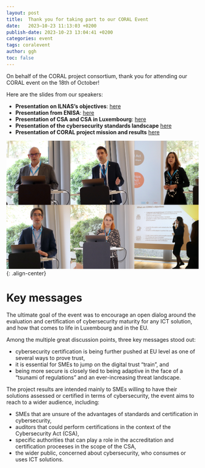 ```yaml
---
layout: post
title:  Thank you for taking part to our CORAL Event
date:   2023–10-23 11:13:03 +0200
publish-date: 2023-10-23 13:04:41 +0200
categories: event
tags: coralevent
author: ggh
toc: false
---
```


On behalf of the CORAL project consortium, thank you for attending our CORAL event on the 18th of October!

Here are the slides from our speakers:
* **Presentation on ILNAS’s objectives**: [here](/assets/docs/1%20-%20CORAL-2023-presentation_JPH.pdf)
* **Presentation from ENISA**: [here](/assets/docs2%20-%20CORAL%20-EU%20CCF-ENISA-RenateVerheijen.pdf)
* **Presentation of CSA and CSA in Luxembourg**: [here](/assets/docs/3%20-%20CORAL%20event%2018102023_CSA%20et%20ILNAS_JLA.pdf)
* **Presentation of the cybersecurity standards landscape** [here](/assets/docs/4%20-%20CORAL%20event%20-%20Cybersecurity%20Standards%20-%20NVI.pdf)
* **Presentation of CORAL project mission and results** [here](/assets/docs/5%20-%20CORAL%20project%20results%20-%20GGH%20and%20NVI.pdf)


![center-aligned-image](/assets/images/speakers_coral.jpg){: .align-center}


# Key messages 
   
The ultimate goal of the event was to encourage an open dialog around the evaluation and certification of cybersecurity maturity for any ICT solution, and how that comes to life in Luxembourg and in the EU.

Among the multiple great discussion points, three key messages stood out: 
* cybersecurity certification is being further pushed at EU level as one of several ways to prove trust,
* it is essential for SMEs to jump on the digital trust “train”, and 
* being more secure is closely tied to being adaptive in the face of a “tsunami of regulations” and an ever-increasing threat landscape.


The project results are intended mainly to SMEs willing to have their solutions assessed or certified in terms of cybersecurity, the event aims to reach to a wider audience, including: 

* SMEs that are unsure of the advantages of standards and certification in cybersecurity,
* auditors that could perform certifications in the context of the Cybersecurity Act (CSA),
* specific authorities that can play a role in the accreditation and certification proceeses in the scope of the CSA, 
* the wider public, concerned about cybersecurity, who consumes or uses ICT solutions.


